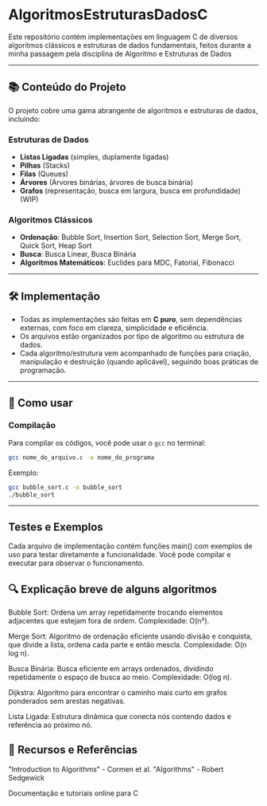 # AlgoritmosEstruturasDadosC

Este repositório contém implementações em linguagem C de diversos algoritmos clássicos e estruturas de dados fundamentais, feitos durante a minha passagem pela disciplina de Algoritmo e Estruturas de Dados

---

## 📚 Conteúdo do Projeto

O projeto cobre uma gama abrangente de algoritmos e estruturas de dados, incluindo:

### Estruturas de Dados
- **Listas Ligadas** (simples, duplamente ligadas)
- **Pilhas** (Stacks)
- **Filas** (Queues)
- **Árvores** (Árvores binárias, árvores de busca binária)
- **Grafos** (representação, busca em largura, busca em profundidade) (WIP)

### Algoritmos Clássicos
- **Ordenação**: Bubble Sort, Insertion Sort, Selection Sort, Merge Sort, Quick Sort, Heap Sort
- **Busca**: Busca Linear, Busca Binária
- **Algoritmos Matemáticos**: Euclides para MDC, Fatorial, Fibonacci

---

## 🛠️ Implementação

- Todas as implementações são feitas em **C puro**, sem dependências externas, com foco em clareza, simplicidade e eficiência.
- Os arquivos estão organizados por tipo de algoritmo ou estrutura de dados.
- Cada algoritmo/estrutura vem acompanhado de funções para criação, manipulação e destruição (quando aplicável), seguindo boas práticas de programação.

---

## 🚀 Como usar

### Compilação

Para compilar os códigos, você pode usar o `gcc` no terminal:

```bash
gcc nome_do_arquivo.c -o nome_do_programa
```
Exemplo:
```bash
gcc bubble_sort.c -o bubble_sort
./bubble_sort
```

---

## Testes e Exemplos
Cada arquivo de implementação contém funções main() com exemplos de uso para testar diretamente a funcionalidade. Você pode compilar e executar para observar o funcionamento.

🔍 Explicação breve de alguns algoritmos
---
Bubble Sort: Ordena um array repetidamente trocando elementos adjacentes que estejam fora de ordem. Complexidade: O(n²).

Merge Sort: Algoritmo de ordenação eficiente usando divisão e conquista, que divide a lista, ordena cada parte e então mescla. Complexidade: O(n log n).

Busca Binária: Busca eficiente em arrays ordenados, dividindo repetidamente o espaço de busca ao meio. Complexidade: O(log n).

Dijkstra: Algoritmo para encontrar o caminho mais curto em grafos ponderados sem arestas negativas.

Lista Ligada: Estrutura dinâmica que conecta nós contendo dados e referência ao próximo nó.

📖 Recursos e Referências
---
 "Introduction to Algorithms" - Cormen et al.
 "Algorithms" - Robert Sedgewick

Documentação e tutoriais online para C

